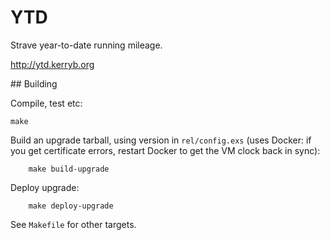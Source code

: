# YTD

Strave year-to-date running mileage.

http://ytd.kerryb.org

## Building

Compile, test etc:

    make

Build an upgrade tarball, using version in `rel/config.exs` (uses Docker: if
you get certificate errors, restart Docker to get the VM clock back in sync):

		make build-upgrade

Deploy upgrade:

		make deploy-upgrade

See `Makefile` for other targets.
